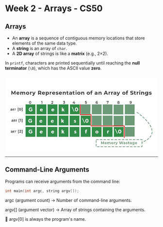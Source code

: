 # Week 2 - Arrays - CS50


## Arrays

- An **array** is a sequence of contiguous memory locations that store elements of the same data type.
- A **string** is an array of `char`.
- A **2D array** of strings is like a **matrix** (e.g., 2×2).

In `printf`, characters are printed sequentially until reaching the **null terminator** (`\0`), which has the ASCII value **zero**.

<img src="../static/array.jpg" alt="Arrays">

---

## Command-Line Arguments

Programs can receive arguments from the command line:

```c
int main(int argc, string argv[]);
```

argc (argument count) → Number of command-line arguments.

argv[] (argument vector) → Array of strings containing the arguments.

📌 argv[0] is always the program's name.
